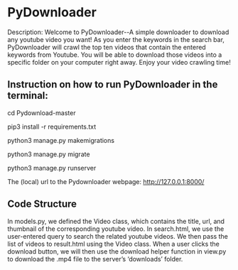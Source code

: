 # PyDownloader

Description: Welcome to PyDownloader--A simple downloader to download any youtube video you want! As you enter the keywords in the search bar, PyDownloader will crawl the top ten videos that contain the entered keywords from Youtube. You will be able to download those videos into a specific folder on your computer right away. Enjoy your video crawling time!

## Instruction on how to run PyDownloader in the terminal:

cd Pydownload-master

pip3 install -r requirements.txt

python3 manage.py makemigrations

python3 manage.py migrate

python3 manage.py runserver

The (local) url to the Pydownloader webpage: http://127.0.0.1:8000/

## Code Structure
In models.py, we defined the Video class, which contains the title, url, and thumbnail of the corresponding youtube video.
In search.html, we use the user-entered query to search the related youtube videos.
We then pass the list of videos to result.html using the Video class. When a user clicks the download button, we will then use the download helper function in view.py to download the .mp4 file to the server’s ‘downloads’ folder.
